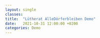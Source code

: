 ```yaml
---
layout: single
classes: 
title:  "Lütherat AlleDörferbleiben Demo"
date:   2021-10-31 12:00:00 +0200
categories: Demo
---
```


